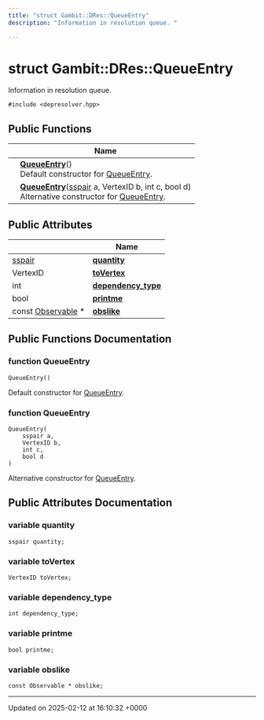 ```yaml
---
title: "struct Gambit::DRes::QueueEntry"
description: "Information in resolution queue. "

---
```


# struct Gambit::DRes::QueueEntry



Information in resolution queue. 


`#include <depresolver.hpp>`

## Public Functions

|                | Name           |
| -------------- | -------------- |
| | **[QueueEntry](/documentation/code/classes/structgambit_1_1dres_1_1queueentry/#function-queueentry)**()<br>Default constructor for [QueueEntry](/documentation/code/classes/structgambit_1_1dres_1_1queueentry/).  |
| | **[QueueEntry](/documentation/code/classes/structgambit_1_1dres_1_1queueentry/#function-queueentry)**([sspair](/documentation/code/namespaces/namespacegambit/#typedef-sspair) a, VertexID b, int c, bool d)<br>Alternative constructor for [QueueEntry](/documentation/code/classes/structgambit_1_1dres_1_1queueentry/).  |

## Public Attributes

|                | Name           |
| -------------- | -------------- |
| [sspair](/documentation/code/namespaces/namespacegambit/#typedef-sspair) | **[quantity](/documentation/code/classes/structgambit_1_1dres_1_1queueentry/#variable-quantity)**  |
| VertexID | **[toVertex](/documentation/code/classes/structgambit_1_1dres_1_1queueentry/#variable-tovertex)**  |
| int | **[dependency_type](/documentation/code/classes/structgambit_1_1dres_1_1queueentry/#variable-dependency-type)**  |
| bool | **[printme](/documentation/code/classes/structgambit_1_1dres_1_1queueentry/#variable-printme)**  |
| const [Observable](/documentation/code/classes/structgambit_1_1dres_1_1observable/) * | **[obslike](/documentation/code/classes/structgambit_1_1dres_1_1queueentry/#variable-obslike)**  |

## Public Functions Documentation

### function QueueEntry

```
QueueEntry()
```

Default constructor for [QueueEntry](/documentation/code/classes/structgambit_1_1dres_1_1queueentry/). 

### function QueueEntry

```
QueueEntry(
    sspair a,
    VertexID b,
    int c,
    bool d
)
```

Alternative constructor for [QueueEntry](/documentation/code/classes/structgambit_1_1dres_1_1queueentry/). 

## Public Attributes Documentation

### variable quantity

```
sspair quantity;
```


### variable toVertex

```
VertexID toVertex;
```


### variable dependency_type

```
int dependency_type;
```


### variable printme

```
bool printme;
```


### variable obslike

```
const Observable * obslike;
```


-------------------------------

Updated on 2025-02-12 at 16:10:32 +0000